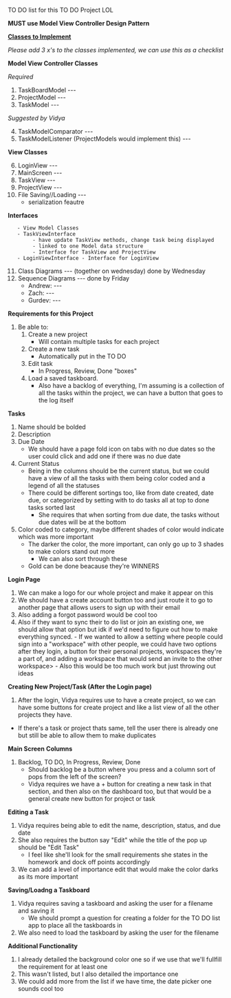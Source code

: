TO DO list for this TO DO Project LOL

<b>MUST use Model View Controller Design Pattern</b>
  
<b><u>Classes to Implement</u></b>
  
<i>Please add 3 x's to the classes implemented, we can use this as a checklist </i>
  
<b>Model View Controller Classes</b>

  <i>Required</i>
  
   1. TaskBoardModel ---
   2. ProjectModel ---
   3. TaskModel ---
   
   <i>Suggested by Vidya</i>
   
   4. TaskModelComparator ---
   5. TaskModelListener (ProjectModels would implement this) ---
   
   <b>View Classes</b>
   
   6. LoginView ---
   7. MainScreen ---
   8. TaskView ---
   9. ProjectView ---
   10. File Saving//Loading ---
        - serialization feautre 
        
   <b>Interfaces</b>
   
       - View Model Classes 
       - TaskViewInterface 
            - have update TaskView methods, change task being displayed
            - linked to one Model data structure
            - Interface for TaskView and ProjectView     
       - LoginViewInterface - Interface for LoginView
   
   11. Class Diagrams --- (together on wednesday) done by Wednesday
   12. Sequence Diagrams ---  done by Friday
        - Andrew: ---
        - Zach: ---
        - Gurdev: ---


<b>Requirements for this Project</b>
 1. Be able to:
    1. Create a new project
       - Will contain multiple tasks for each project
    2. Create a new task
       - Automatically put in the TO DO
    3. Edit task
       - In Progress, Review, Done "boxes"
    4. Load a saved taskboard. 
       - Also have a backlog of everything, I'm assuming is a collection of all the tasks within the project, we can have a button that goes to the log itself

<b>Tasks</b>
 1. Name should be bolded
 2. Description
 3. Due Date
    - We should have a page fold icon on tabs with no due dates so the user could click and add one if there was no due date
 4. Current Status
      - Being in the columns should be the current status, but we could have a view of all the tasks with them being color coded and a legend of all the statuses
      - There could be different sortings too, like from date created, date due, or categorized by setting with to do tasks all at top to done tasks sorted last
          - She requires that when sorting from due date, the tasks without due dates will be at the bottom
 5. Color coded to category, maybe different shades of color would indicate which was more important
      - The darker the color, the more important, can only go up to 3 shades to make colors stand out more
         - We can also sort through these
      - Gold can be done beacause they're WINNERS
        
<b>Login Page</b>
 1. We can make a logo for our whole project and make it appear on this
 2. We should have a create account button too and just route it to go to another page that allows users to sign up with their email
 3. Also adding a forgot password would be cool too
 4. Also if they want to sync their to do list or join an existing one, we should allow that option but idk if we'd need to figure out how to make everything synced.
        - If we wanted to allow a setting where people could sign into a "workspace" with other people, we could have two options after they login, a button for their personal projects, workspaces they're a part of, and adding a workspace that would send an invite to the other workspace> 
              - Also this would be too much work but just throwing out ideas
        
<b>Creating New Project/Task (After the Login page)</b>
 1. After the login, Vidya requires use to have a create project, so we can have some buttons for create project and like a list view of all the other projects they have.
   - If there's a task or project thats same, tell the user there is already one but still be able to allow them to make duplicates
 
<b>Main Screen</b>
<b>Columns</b>
 1. Backlog, TO DO, In Progress, Review, Done
     - Should backlog be a button where you press and a column sort of pops from the left of the screen?
     - Vidya requires we have a + button for creating a new task in that section, and then also on the dashboard too, but that would be a general create new button for project or task
   
<b>Editing a Task</b>
 1. Vidya requires being able to edit the name, description, status, and due date
 2. She also requires the button say "Edit" while the title of the pop up should be "Edit Task"
      - I feel like she'll look for the small requirements she states in the homework and dock off points accordingly
 3. We can add a level of importance edit that would make the color darks as its more important
  
<b>Saving/Loadng a Taskboard</b>
 1. Vidya requires saving a taskboard and asking the user for a filename and saving it
      - We should prompt a question for creating a folder for the TO DO list app to place all the taskboards in
 2. We also need to load the taskboard by asking the user for the filename
  
 <b>Additional Functionality</b>
  1. I already detailed the background color one so if we use that we'll fullfill the requirement for at least one
  2. This wasn't listed, but I also detailed the importance one
  3. We could add more from the list if we have time, the date picker one sounds cool too
  
